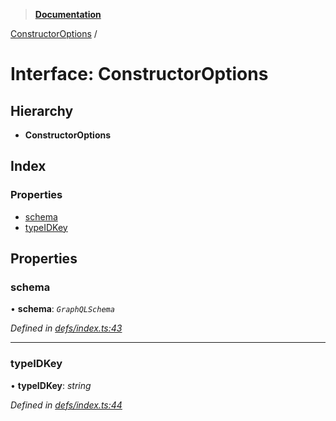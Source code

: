 > **[Documentation](../README.md)**

[ConstructorOptions](constructoroptions.md) /

# Interface: ConstructorOptions

## Hierarchy

* **ConstructorOptions**

## Index

### Properties

* [schema](constructoroptions.md#schema)
* [typeIDKey](constructoroptions.md#typeidkey)

## Properties

###  schema

• **schema**: *`GraphQLSchema`*

*Defined in [defs/index.ts:43](https://github.com/badbatch/graphql-box/blob/22b398c/packages/request-parser/src/defs/index.ts#L43)*

___

###  typeIDKey

• **typeIDKey**: *string*

*Defined in [defs/index.ts:44](https://github.com/badbatch/graphql-box/blob/22b398c/packages/request-parser/src/defs/index.ts#L44)*
